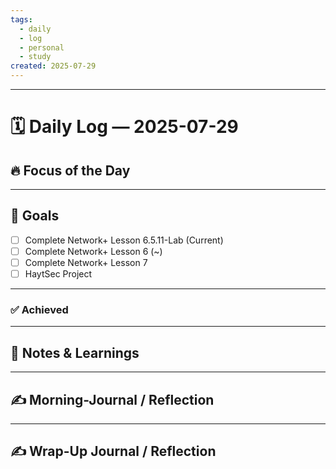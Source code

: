 ```yaml
---
tags:
  - daily
  - log
  - personal
  - study
created: 2025-07-29
---
```

---
# 🗓️ Daily Log — 2025-07-29

## 🔥 Focus of the Day  

---
## 🎯 Goals

- [ ] Complete Network+ Lesson 6.5.11-Lab (Current)
- [ ] Complete Network+ Lesson 6 (~)
- [ ] Complete Network+ Lesson 7
- [ ] HaytSec Project

---
### ✅ Achieved

---
## 🧠 Notes & Learnings

---
## ✍️ Morning-Journal / Reflection  

---
## ✍️ Wrap-Up Journal / Reflection




